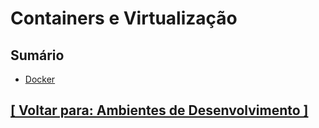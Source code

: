 # Containers e Virtualização

## Sumário

- [Docker](./1-docker/docker.md)

## [[ Voltar para: Ambientes de Desenvolvimento ]](../ambientes-desenvolvimento.md)